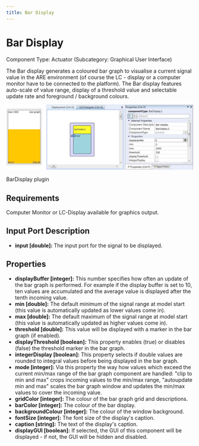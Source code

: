 ```yaml
---
title: Bar Display
---
```


# Bar Display

Component Type: Actuator (Subcategory: Graphical User Interface)

The Bar display generates a coloured bar graph to visualise a current signal value in the ARE environment (of course the LC - display or a computer monitor have to be connected to the platform). The Bar display features auto-scale of value range, display of a threshold value and selectable update rate and foreground / background colours.

![Screenshot: BarDisplay plugin](./img/BarDisplay.jpg "Screenshot: BarDisplay plugin")

BarDisplay plugin

## Requirements

Computer Monitor or LC-Display available for graphics output.

## Input Port Description

- **input \[double\]:** The input port for the signal to be displayed.

## Properties

- **displayBuffer \[integer\]:** This number specifies how often an update of the bar graph is performed. For example if the display buffer is set to 10, ten values are accumulated and the average value is displayed after the tenth incoming value.
- **min \[double\]:** The default minimum of the signal range at model start (this value is automatically updated as lower values come in).
- **max \[double\]:** The default maximum of the signal range at model start (this value is automatically updated as higher values come in).
- **threshold \[double\]:** This value will be displayed with a marker in the bar graph (if enabled).
- **displayThreshold \[boolean\]:** This property enables (true) or disables (false) the threshold marker in the bar graph.
- **integerDisplay \[boolean\]:** This property selects if double values are rounded to integral values before being displayed in the bar graph.
- **mode \[integer\]:** Via this property the way how values which exceed the current min/max range of the bar graph component are handled: "clip to min and max" crops incoming values to the min/max range, "autoupdate min and max" scales the bar graph window and updates the min/max values to cover the incoming value.
- **gridColor \[integer\]:** The colour of the bar graph grid and descriptions.
- **barColor \[integer\]:** The colour of the bar display.
- **backgroundColour \[integer\]:** The colour of the window background.
- **fontSize \[integer\]:** The font size of the display's caption.
- **caption \[string\]:** The text of the display's caption.
- **displayGUI \[boolean\]:** If selected, the GUI of this component will be displayed - if not, the GUI will be hidden and disabled.
